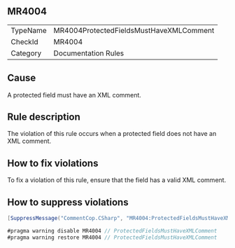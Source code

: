## MR4004

<table>
<tr>
  <td>TypeName</td>
  <td>MR4004ProtectedFieldsMustHaveXMLComment</td>
</tr>
<tr>
  <td>CheckId</td>
  <td>MR4004</td>
</tr>
<tr>
  <td>Category</td>
  <td>Documentation Rules</td>
</tr>
</table>

## Cause

A protected field must have an XML comment.

## Rule description

The violation of this rule occurs when a protected field does not have an XML comment.

## How to fix violations

To fix a violation of this rule, ensure that the field has a valid XML comment.

## How to suppress violations

```csharp
[SuppressMessage("CommentCop.CSharp", "MR4004:ProtectedFieldsMustHaveXMLComment", Justification = "Reviewed.")]
```

```csharp
#pragma warning disable MR4004 // ProtectedFieldsMustHaveXMLComment
#pragma warning restore MR4004 // ProtectedFieldsMustHaveXMLComment
```